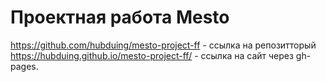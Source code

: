 # Проектная работа Mesto
https://github.com/hubduing/mesto-project-ff - ссылка на репозитторый
https://hubduing.github.io/mesto-project-ff/ - ссылка на сайт через gh-pages.